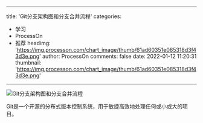 
---
title: 'Git分支架构图和分支合并流程'
categories: 
 - 学习
 - ProcessOn
 - 推荐
headimg: 'https://img.processon.com/chart_image/thumb/61ad60351e085318d3f43d3e.png'
author: ProcessOn
comments: false
date: 2022-01-12 11:20:31
thumbnail: 'https://img.processon.com/chart_image/thumb/61ad60351e085318d3f43d3e.png'
---

<div>   
<img class="thumb" alt="Git分支架构图和分支合并流程" src="https://img.processon.com/chart_image/thumb/61ad60351e085318d3f43d3e.png" referrerpolicy="no-referrer">
<p>Git是一个开源的分布式版本控制系统，用于敏捷高效地处理任何或小或大的项目。</p>  
</div>
            